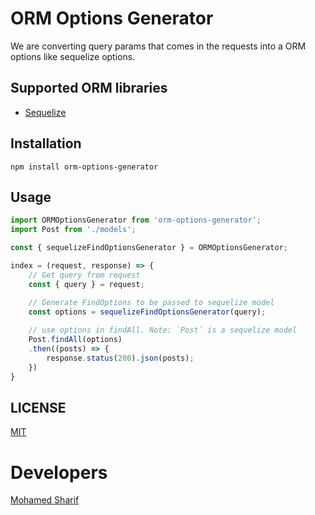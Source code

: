# ORM Options Generator
We are converting query params that comes in the requests into a ORM options like sequelize options.

## Supported ORM libraries
- [Sequelize](https://sequelize.org)

## Installation
```
npm install orm-options-generator
```

## Usage
```typescript
import ORMOptionsGenerator from 'orm-options-generator';
import Post from './models';

const { sequelizeFindOptionsGenerator } = ORMOptionsGenerator;

index = (request, response) => {
    // Get query from request
    const { query } = request;

    // Generate FindOptions to be passed to sequelize model
    const options = sequelizeFindOptionsGenerator(query);
    
    // use options in findAll. Note: `Post` is a sequelize model
    Post.findAll(options)
    .then((posts) => {
        response.status(200).json(posts);
    })
}
```

## LICENSE
[MIT](./LICENSE)

# Developers
[Mohamed Sharif](https://github.com/mhmdtshref)